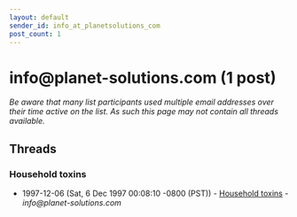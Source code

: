 ```yaml
---
layout: default
sender_id: info_at_planetsolutions_com
post_count: 1
---
```


# info<span>@</span>planet-solutions.com (1 post)

_Be aware that many list participants used multiple email addresses over their time active on the list. As such this page may not contain all threads available._

## Threads

### Household toxins
+ 1997-12-06 (Sat, 6 Dec 1997 00:08:10 -0800 (PST)) - [Household toxins](/archive/1997/12/50678d81fbfe437f8fedc6a0eefae05ae5353515a27feaf47147326f8d71a773) - _info@planet-solutions.com_

